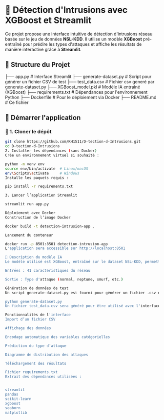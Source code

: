 
# 🔐 Détection d'Intrusions avec XGBoost et Streamlit

Ce projet propose une interface intuitive de détection d'intrusions réseau basée sur le jeu de données **NSL-KDD**. Il utilise un modèle **XGBoost** pré-entraîné pour prédire les types d'attaques et affiche les résultats de manière interactive grâce à **Streamlit**.

## 📁 Structure du Projet

├── app.py # Interface Streamlit
├── generate-dataset.py # Script pour générer un fichier CSV de test
├── test_data.csv # Fichier csv generé par generate-dataset.py
├── XGBoost_model.pkl # Modèle IA entraîné (XGBoost)
├── requirements.txt # Dépendances pour l'environnement Python
├── Dockerfile # Pour le déploiement via Docker
├── README.md # Ce fichier


## 🚀 Démarrer l'application

### 🔧 1. Cloner le dépôt

```bash
git clone https://github.com/KH1511/D-tection-d-Intrusions.git
cd D-tection-d-Intrusions
2. Installer les dépendances (sans Docker)
Crée un environnement virtuel si souhaité :

python -m venv env
source env/bin/activate  # Linux/macOS
env\Scripts\activate     # Windows
Installe les paquets requis :

pip install -r requirements.txt

3. Lancer l’application Streamlit

streamlit run app.py

Déploiement avec Docker
Construction de l’image Docker

docker build -t detection-intrusion-app .

Lancement du conteneur

docker run -p 8501:8501 detection-intrusion-app
L'application sera accessible sur http://localhost:8501

🧠 Description du modèle IA
Le modèle utilisé est XGBoost, entraîné sur le dataset NSL-KDD, permettant la classification de différentes attaques réseau.

Entrées : 41 caractéristiques du réseau

Sortie : Type d'attaque (normal, neptune, smurf, etc.)

Génération de données de test
Un script generate-dataset.py est fourni pour générer un fichier .csv de test. Il simule les données d'entrée attendues par le modèle.

python generate-dataset.py
Un fichier test_data.csv sera généré pour être utilisé avec l'interface.

Fonctionnalités de l'interface
Import d’un fichier CSV

Affichage des données

Encodage automatique des variables catégorielles

Prédiction du type d’attaque

Diagramme de distribution des attaques

Téléchargement des résultats

Fichier requirements.txt
Extrait des dépendances utilisées :


streamlit
pandas
scikit-learn
xgboost
seaborn
matplotlib

